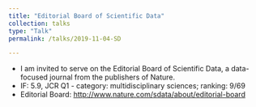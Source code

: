 ```yaml
---
title: "Editorial Board of Scientific Data"
collection: talks
type: "Talk"
permalink: /talks/2019-11-04-SD

---
```

* I am invited to serve on the Editorial Board of Scientific Data, a data-focused journal from the publishers of Nature.
* IF: 5.9, JCR Q1 - category: multidisciplinary sciences; ranking: 9/69
* Editorial Board: http://www.nature.com/sdata/about/editorial-board
